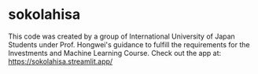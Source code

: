 # sokolahisa
This code was created by a group of International University of Japan Students under Prof. Hongwei's guidance to fulfill the requirements for the Investments and Machine Learning Course. Check out the app at: https://sokolahisa.streamlit.app/

